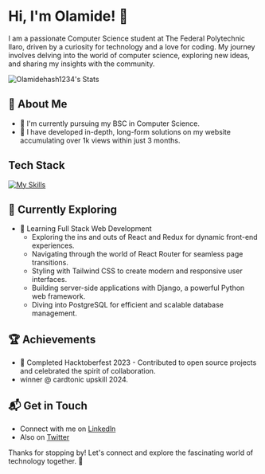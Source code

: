 # Hi, I'm Olamide! 👋

I am a passionate Computer Science student at The Federal Polytechnic Ilaro, driven by a curiosity for technology and a love for coding. My journey involves delving into the world of computer science, exploring new ideas, and sharing my insights with the community.

![Olamidehash1234's Stats](https://github-readme-stats.vercel.app/api?username=Olamidehash1234&theme=vue-dark&show_icons=true&hide_border=true&count_private=true)

## 🚀 About Me

- 🔭 I'm currently pursuing my BSC in Computer Science.
- 📝 I have developed in-depth, long-form solutions on my website accumulating over 1k views within just 3 months.


## Tech Stack
[![My Skills](https://skillicons.dev/icons?i=javascript,python,Vue.js,Nuxt.js)](https://skillicons.dev)

## 🌱 Currently Exploring

- 🚀 Learning Full Stack Web Development
  - Exploring the ins and outs of React and Redux for dynamic front-end experiences.
  - Navigating through the world of React Router for seamless page transitions.
  - Styling with Tailwind CSS to create modern and responsive user interfaces.
  - Building server-side applications with Django, a powerful Python web framework.
  - Diving into PostgreSQL for efficient and scalable database management.

 ## 🏆 Achievements

- 🌟 Completed Hacktoberfest 2023 - Contributed to open source projects and celebrated the spirit of collaboration.
-  winner @ cardtonic upskill 2024.


## 📬 Get in Touch

- Connect with me on [Linkedln]([https://twitter.com/](https://www.linkedin.com/in/olamide-adeola-30b346274/))
- Also on [Twitter]([[https://](https://x.com/born_blakk))

Thanks for stopping by! Let's connect and explore the fascinating world of technology together. 🚀



<!--

Here are some ideas to get you started:

- 🔭 I’m currently working on Machine Learning, AI.
- 🌱 I’m currently learning Full stack development
- 👯 I’m looking to collaborate on innovative,world changing startups and businesses
- 🤔 I’m looking for help with website devlopment
- 💬 Ask me about User interface design 
- 📫 How to reach me: Olamideadeola@gmail.com
- 😄 Pronouns: HIM
- ⚡ Fun fact: Just Hellcats 
-->
